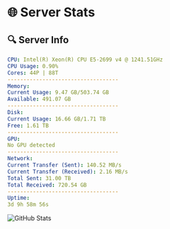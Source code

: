 # 🌐 Server Stats
## 🔍 Server Info
```yaml
CPU: Intel(R) Xeon(R) CPU E5-2699 v4 @ 1241.51GHz
CPU Usage: 0.90%
Cores: 44P | 88T
-----------------------------------
Memory:
Current Usage: 9.47 GB/503.74 GB
Available: 491.07 GB
-----------------------------------
Disk:
Current Usage: 16.66 GB/1.71 TB
Free: 1.61 TB
-----------------------------------
GPU:
No GPU detected
-----------------------------------
Network:
Current Transfer (Sent): 140.52 MB/s
Current Transfer (Received): 2.16 MB/s
Total Sent: 31.00 TB
Total Received: 720.54 GB
-----------------------------------
Uptime:
3d 9h 58m 56s
```
![GitHub Stats](https://img.shields.io/badge/Updated-2025-02-11_08:42:14-blue)